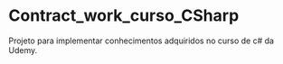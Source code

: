 # Contract_work_curso_CSharp
Projeto para implementar conhecimentos adquiridos no curso de c# da Udemy.
